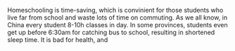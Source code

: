 Homeschooling is time-saving, which is convinient for those students who live far from school and waste lots of time on commuting. As we all know, in China every student 8-10h classes in day. In some provinces, students even get up before 6:30am for catching bus to school, resulting in shortened sleep time. It is bad for health, and 